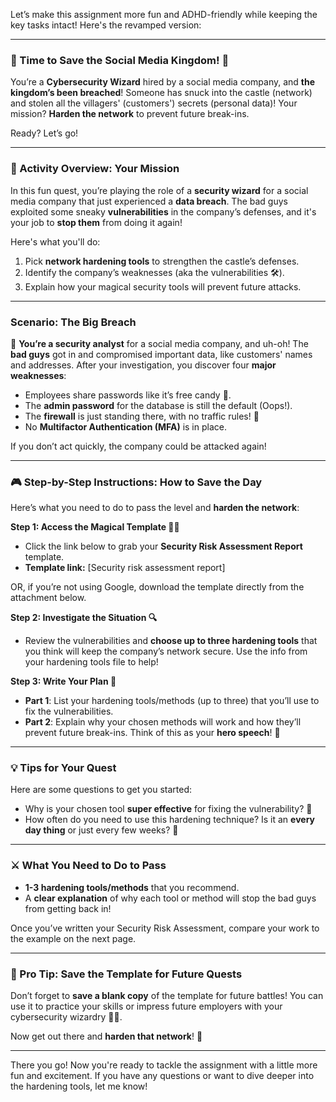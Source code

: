 Let’s make this assignment more fun and ADHD-friendly while keeping the key tasks intact! Here's the revamped version:

---

### 🚨 Time to Save the Social Media Kingdom! 🚨

You’re a **Cybersecurity Wizard** hired by a social media company, and **the kingdom’s been breached**! Someone has snuck into the castle (network) and stolen all the villagers' (customers') secrets (personal data)! Your mission? **Harden the network** to prevent future break-ins. 

Ready? Let’s go!

---

### **👑 Activity Overview: Your Mission**

In this fun quest, you’re playing the role of a **security wizard** for a social media company that just experienced a **data breach**. The bad guys exploited some sneaky **vulnerabilities** in the company’s defenses, and it's your job to **stop them** from doing it again!

Here's what you'll do:
1. Pick **network hardening tools** to strengthen the castle’s defenses.
2. Identify the company’s weaknesses (aka the vulnerabilities 🛠️).
3. Explain how your magical security tools will prevent future attacks.

---

### **Scenario: The Big Breach**

🎯 **You’re a security analyst** for a social media company, and uh-oh! The **bad guys** got in and compromised important data, like customers' names and addresses. After your investigation, you discover four **major weaknesses**:

- Employees share passwords like it’s free candy 🍬.
- The **admin password** for the database is still the default (Oops!).
- The **firewall** is just standing there, with no traffic rules! 🚦
- No **Multifactor Authentication (MFA)** is in place.

If you don’t act quickly, the company could be attacked again!

---

### **🎮 Step-by-Step Instructions: How to Save the Day**

Here’s what you need to do to pass the level and **harden the network**:

**Step 1: Access the Magical Template 🧙‍♂️**
- Click the link below to grab your **Security Risk Assessment Report** template.
- **Template link:** [Security risk assessment report]
  
OR, if you’re not using Google, download the template directly from the attachment below.

**Step 2: Investigate the Situation 🔍**
- Review the vulnerabilities and **choose up to three hardening tools** that you think will keep the company’s network secure. Use the info from your hardening tools file to help! 

**Step 3: Write Your Plan 📜**
- **Part 1**: List your hardening tools/methods (up to three) that you’ll use to fix the vulnerabilities.
- **Part 2**: Explain why your chosen methods will work and how they’ll prevent future break-ins. Think of this as your **hero speech**! 🎤

---

### **💡 Tips for Your Quest**
Here are some questions to get you started:
- Why is your chosen tool **super effective** for fixing the vulnerability? 💪
- How often do you need to use this hardening technique? Is it an **every day thing** or just every few weeks? 🔄

---

### **⚔️ What You Need to Do to Pass**
- **1-3 hardening tools/methods** that you recommend.
- A **clear explanation** of why each tool or method will stop the bad guys from getting back in!

Once you’ve written your Security Risk Assessment, compare your work to the example on the next page.

---

### **🎯 Pro Tip: Save the Template for Future Quests**
Don’t forget to **save a blank copy** of the template for future battles! You can use it to practice your skills or impress future employers with your cybersecurity wizardry 🧙‍♂️.

Now get out there and **harden that network**! 🏰

---

There you go! Now you're ready to tackle the assignment with a little more fun and excitement. If you have any questions or want to dive deeper into the hardening tools, let me know!